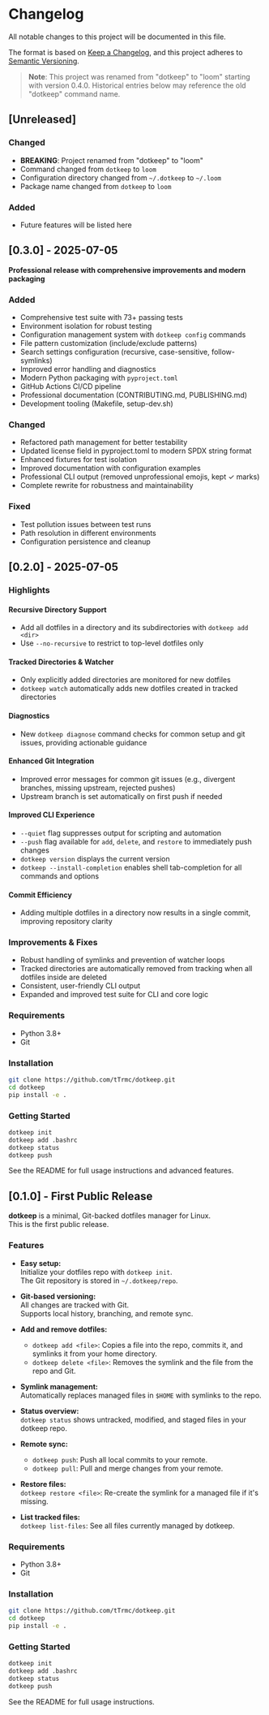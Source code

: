 # Changelog

All notable changes to this project will be documented in this file.

The format is based on [Keep a Changelog](https://keepachangelog.com/en/1.0.0/),
and this project adheres to [Semantic Versioning](https://semver.org/spec/v2.0.0.html).

> **Note**: This project was renamed from "dotkeep" to "loom" starting with version 0.4.0. 
> Historical entries below may reference the old "dotkeep" command name.

## [Unreleased]

### Changed
- **BREAKING**: Project renamed from "dotkeep" to "loom"
- Command changed from `dotkeep` to `loom`
- Configuration directory changed from `~/.dotkeep` to `~/.loom`
- Package name changed from `dotkeep` to `loom`

### Added
- Future features will be listed here

## [0.3.0] - 2025-07-05

**Professional release with comprehensive improvements and modern packaging**

### Added
- Comprehensive test suite with 73+ passing tests
- Environment isolation for robust testing
- Configuration management system with `dotkeep config` commands
- File pattern customization (include/exclude patterns)
- Search settings configuration (recursive, case-sensitive, follow-symlinks)
- Improved error handling and diagnostics
- Modern Python packaging with `pyproject.toml`
- GitHub Actions CI/CD pipeline
- Professional documentation (CONTRIBUTING.md, PUBLISHING.md)
- Development tooling (Makefile, setup-dev.sh)

### Changed
- Refactored path management for better testability
- Updated license field in pyproject.toml to modern SPDX string format
- Enhanced fixtures for test isolation
- Improved documentation with configuration examples
- Professional CLI output (removed unprofessional emojis, kept ✓ marks)
- Complete rewrite for robustness and maintainability

### Fixed
- Test pollution issues between test runs
- Path resolution in different environments
- Configuration persistence and cleanup

## [0.2.0] - 2025-07-05

### Highlights

#### **Recursive Directory Support**
- Add all dotfiles in a directory and its subdirectories with `dotkeep add <dir>`
- Use `--no-recursive` to restrict to top-level dotfiles only

#### **Tracked Directories & Watcher**
- Only explicitly added directories are monitored for new dotfiles
- `dotkeep watch` automatically adds new dotfiles created in tracked directories

#### **Diagnostics**
- New `dotkeep diagnose` command checks for common setup and git issues, providing actionable guidance

#### **Enhanced Git Integration**
- Improved error messages for common git issues (e.g., divergent branches, missing upstream, rejected pushes)
- Upstream branch is set automatically on first push if needed

#### **Improved CLI Experience**
- `--quiet` flag suppresses output for scripting and automation
- `--push` flag available for `add`, `delete`, and `restore` to immediately push changes
- `dotkeep version` displays the current version
- `dotkeep --install-completion` enables shell tab-completion for all commands and options

#### **Commit Efficiency**
- Adding multiple dotfiles in a directory now results in a single commit, improving repository clarity

### Improvements & Fixes
- Robust handling of symlinks and prevention of watcher loops
- Tracked directories are automatically removed from tracking when all dotfiles inside are deleted
- Consistent, user-friendly CLI output
- Expanded and improved test suite for CLI and core logic

### Requirements
- Python 3.8+
- Git

### Installation
```bash
git clone https://github.com/tTrmc/dotkeep.git
cd dotkeep
pip install -e .
```

### Getting Started
```bash
dotkeep init
dotkeep add .bashrc
dotkeep status
dotkeep push
```

See the README for full usage instructions and advanced features.

## [0.1.0] - First Public Release

**dotkeep** is a minimal, Git-backed dotfiles manager for Linux.  
This is the first public release.

### Features

- **Easy setup:**  
  Initialize your dotfiles repo with `dotkeep init`.  
  The Git repository is stored in `~/.dotkeep/repo`.

- **Git-based versioning:**  
  All changes are tracked with Git.  
  Supports local history, branching, and remote sync.

- **Add and remove dotfiles:**  
  - `dotkeep add <file>`: Copies a file into the repo, commits it, and symlinks it from your home directory.
  - `dotkeep delete <file>`: Removes the symlink and the file from the repo and Git.

- **Symlink management:**  
  Automatically replaces managed files in `$HOME` with symlinks to the repo.

- **Status overview:**  
  `dotkeep status` shows untracked, modified, and staged files in your dotkeep repo.

- **Remote sync:**  
  - `dotkeep push`: Push all local commits to your remote.
  - `dotkeep pull`: Pull and merge changes from your remote.

- **Restore files:**  
  `dotkeep restore <file>`: Re-create the symlink for a managed file if it's missing.

- **List tracked files:**  
  `dotkeep list-files`: See all files currently managed by dotkeep.

### Requirements
- Python 3.8+
- Git

### Installation
```bash
git clone https://github.com/tTrmc/dotkeep.git
cd dotkeep
pip install -e .
```

### Getting Started
```bash
dotkeep init
dotkeep add .bashrc
dotkeep status
dotkeep push
```

See the README for full usage instructions.
